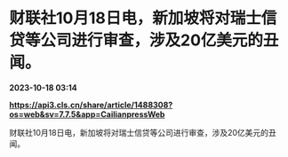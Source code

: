 # 财联社10月18日电，新加坡将对瑞士信贷等公司进行审查，涉及20亿美元的丑闻。

**2023-10-18 03:14**

**https://api3.cls.cn/share/article/1488308?os=web&sv=7.7.5&app=CailianpressWeb**

财联社10月18日电，新加坡将对瑞士信贷等公司进行审查，涉及20亿美元的丑闻。